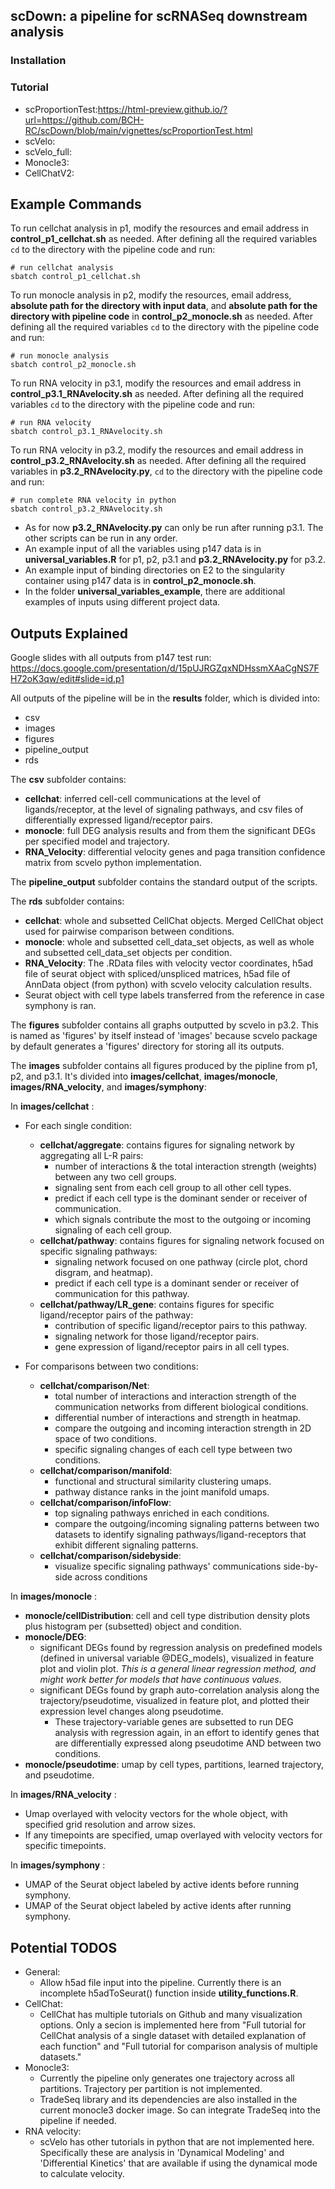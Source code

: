 ## scDown: a pipeline for scRNASeq downstream analysis

### Installation



### Tutorial 

- scProportionTest:https://html-preview.github.io/?url=https://github.com/BCH-RC/scDown/blob/main/vignettes/scProportionTest.html
- scVelo:
- scVelo_full:
-  Monocle3:
- CellChatV2:

## Example Commands

To run cellchat analysis in p1, modify the resources and email address in **control_p1_cellchat.sh** as needed. After defining all the required variables `cd` to the directory with the pipeline code and run:
```
# run cellchat analysis
sbatch control_p1_cellchat.sh
```

To run monocle analysis in p2, modify the resources, email address, **absolute path for the directory with input data**, and **absolute path for the directory with pipeline code** in **control_p2_monocle.sh** as needed. After defining all the required variables `cd` to the directory with the pipeline code and run:
```
# run monocle analysis
sbatch control_p2_monocle.sh
```

To run RNA velocity in p3.1, modify the resources and email address in **control_p3.1_RNAvelocity.sh** as needed. After defining all the required variables `cd` to the directory with the pipeline code and run:
```
# run RNA velocity
sbatch control_p3.1_RNAvelocity.sh
```

To run RNA velocity in p3.2, modify the resources and email address in **control_p3.2_RNAvelocity.sh** as needed. After defining all the required variables in **p3.2_RNAvelocity.py**, `cd` to the directory with the pipeline code and run:
```
# run complete RNA velocity in python
sbatch control_p3.2_RNAvelocity.sh
```

- As for now **p3.2_RNAvelocity.py** can only be run after running p3.1. The other scripts can be run in any order.
- An example input of all the variables using p147 data is in **universal_variables.R** for p1, p2, p3.1 and **p3.2_RNAvelocity.py** for p3.2.
- An example input of binding directories on E2 to the singularity container using p147 data is in **control_p2_monocle.sh**.
- In the folder **universal_variables_example**, there are additional examples of inputs using different project data.

## Outputs Explained

Google slides with all outputs from p147 test run: https://docs.google.com/presentation/d/15pUJRGZqxNDHssmXAaCgNS7FH72oK3qw/edit#slide=id.p1

All outputs of the pipeline will be in the **results** folder, which is divided into:
- csv
- images
- figures
- pipeline_output
- rds

The **csv** subfolder contains:
- **cellchat**: inferred cell-cell communications at the level of ligands/receptor, at the level of signaling pathways, and csv files of differentially expressed ligand/receptor pairs.
- **monocle**: full DEG analysis results and from them the significant DEGs per specified model and trajectory.
- **RNA_Velocity**: differential velocity genes and paga transition confidence matrix from scvelo python implementation.

The **pipeline_output** subfolder contains the standard output of the scripts.

The **rds** subfolder contains:
- **cellchat**: whole and subsetted CellChat objects. Merged CellChat object used for pairwise comparison between conditions.
- **monocle**: whole and subsetted cell_data_set objects, as well as whole and subsetted cell_data_set objects per condition.
- **RNA_Velocity**: The .RData files with velocity vector coordinates, h5ad file of seurat object with spliced/unspliced matrices, h5ad file of AnnData object (from python) with scvelo velocity calculation results.
- Seurat object with cell type labels transferred from the reference in case symphony is ran.

The **figures** subfolder contains all graphs outputted by scvelo in p3.2. This is named as 'figures' by itself instead of 'images' because scvelo package by default generates a 'figures' directory for storing all its outputs.

The **images** subfolder contains all figures produced by the pipline from p1, p2, and p3.1. It's divided into **images/cellchat**, **images/monocle**, **images/RNA_velocity**, and **images/symphony**:

In **images/cellchat** :
- For each single condition:
    - **cellchat/aggregate**: contains figures for signaling network by aggregating all L-R pairs:
        - number of interactions & the total interaction strength (weights) between any two cell groups.
        - signaling sent from each cell group to all other cell types.
        - predict if each cell type is the dominant sender or receiver of communication.
        - which signals contribute the most to the outgoing or incoming signaling of each cell group.
    - **cellchat/pathway**: contains figures for signaling network focused on specific signaling pathways:
        - signaling network focused on one pathway (circle plot, chord disgram, and heatmap).
        - predict if each cell type is a dominant sender or receiver of communication for this pathway.
    - **cellchat/pathway/LR_gene**: contains figures for specific ligand/receptor pairs of the pathway:
        - contribution of specific ligand/receptor pairs to this pathway.
        - signaling network for those ligand/receptor pairs.
        - gene expression of ligand/receptor pairs in all cell types.

- For comparisons between two conditions:
    - **cellchat/comparison/Net**:
        - total number of interactions and interaction strength of the communication networks from different biological conditions.
        - differential number of interactions and strength in heatmap.
        - compare the outgoing and incoming interaction strength in 2D space of two conditions.
        - specific signaling changes of each cell type between two conditions.
    - **cellchat/comparison/manifold**: 
        - functional and structural similarity clustering umaps.
        - pathway distance ranks in the joint manifold umaps.
    - **cellchat/comparison/infoFlow**: 
        - top signaling pathways enriched in each conditions.
        - compare the outgoing/incoming signaling patterns between two datasets to identify signaling pathways/ligand-receptors that exhibit different signaling patterns.
    - **cellchat/comparison/sidebyside**: 
        - visualize specific signaling pathways' communications side-by-side across conditions

In **images/monocle** :
- **monocle/cellDistribution**: cell and cell type distribution density plots plus histogram per (subsetted) object and condition.
- **monocle/DEG**: 
    - significant DEGs found by regression analysis on predefined models (defined in universal variable @DEG_models), visualized in feature plot and violin plot. _This is a general linear regression method, and might work better for models that have continuous values_.
    - significant DEGs found by graph auto-correlation analysis along the trajectory/pseudotime, visualized in feature plot, and plotted their expression level changes along pseudotime.
        - These trajectory-variable genes are subsetted to run DEG analysis with regression again, in an effort to identify genes that are differentially expressed along pseudotime AND between two conditions.
- **monocle/pseudotime**: umap by cell types, partitions, learned trajectory, and pseudotime.

In **images/RNA_velocity** :
- Umap overlayed with velocity vectors for the whole object, with specified grid resolution and arrow sizes.
- If any timepoints are specified, umap overlayed with velocity vectors for specific timepoints.

In **images/symphony** :
- UMAP of the Seurat object labeled by active idents before running symphony.
- UMAP of the Seurat object labeled by active idents after running symphony.

## Potential TODOS

- General:
    - Allow h5ad file input into the pipeline. Currently there is an incomplete h5adToSeurat() function inside **utility_functions.R**.
- CellChat: 
    - CellChat has multiple tutorials on Github and many visualization options. Only a secion is implemented here from "Full tutorial for CellChat analysis of a single dataset with detailed explanation of each function" and "Full tutorial for comparison analysis of multiple datasets."
- Monocle3: 
    - Currently the pipeline only generates one trajectory across all partitions. Trajectory per partition is not implemented.
    - TradeSeq library and its dependencies are also installed in the current monocle3 docker image. So can integrate TradeSeq into the pipeline if needed.
- RNA velocity: 
    - scVelo has other tutorials in python that are not implemented here. Specifically these are analysis in 'Dynamical Modeling' and 'Differential Kinetics' that are available if using the dynamical mode to calculate velocity.
